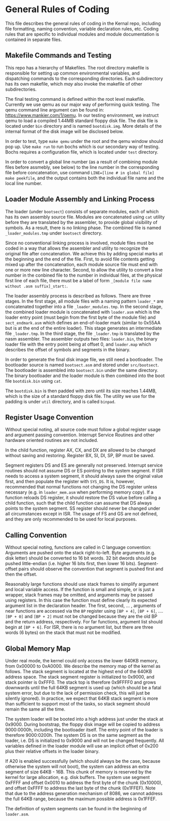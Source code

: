 
# General Rules of Coding

This file describes the general rules of coding in the Kernal repo, including file formatting, naming convention, 
variable declaration rules, etc. Coding rules that are specific to individual modules and module documentation is 
contained in separate files.

## Makefile Commands and Testing

This repo has a hierarchy of Makefiles. The root directory makefile is responsible for setting up common environmental
variables, and dispatching commands to the corresponding directories. Each subdirectory has its own makefile, which
*may* also invoke the makefile of other subdirectories. 

The final testing command is defined within the root level makefile. Currently we use qemu as our major way of performing
quick testing. The qemu command line argument can be found in: https://www.mankier.com/1/qemu. In our testing environment,
we instruct qemu to load a compiled 1.44MB standard floppy disk file. The disk file is located under ``bin`` directory
and is named ``bootdisk.img``. More details of the internal format of the disk image will be disclosed below.

In order to test, type ``make qemu`` under the root and the qemu window should pop up. Use ``make run`` to run bochs which
is our secondary way of testing. Bochs requires a configuration file, which is located under ``test`` directory.

In order to convert a global line number (as a result of combining module files before assmebly, see below) to the line 
number in the corresponding file before concatenation, use command ``LINE=[line # in global file] make peekfile``, and 
the output contains both the individual file name and the local line number.

## Loader Module Assembly and Linking Process

The loader (under ``bootsect``) consists of separate modules, each of which has its own assembly source file. Modules are 
concatenated using ``cat`` utility before they are translated by the assembler, to provide global visibility of symbols. 
As a result, there is no linking phase. The combined file is named ``_loader_modules.tmp`` under ``bootsect`` directory. 

Since no conventional linking process is involved, module files must be coded in a way that allows the assembler and utility 
to recognize the original file after concatenation. We achieve this by adding special marks at the beginning and the end of the 
file. First, to avoid file contents getting mixed up after the concatenation, each module source file must end with one or more new 
line character. Second, to allow the utility to convert a line number in the conbined file to the number in individual files, 
at the physical first line of each file, there must be a label of form ``_[module file name without .asm suffix]_start:``.

The loader assembly process is described as follows. There are three stages. In the first stage, all module files with a naming
pattern ``loader_*`` are concatenated together into a file ``_loader_modules.tmp``. In the second stage, the combined loader
module is concatenated with ``loader.asm`` which is the loader entry point (must begin from the first byte of the module file)
and ``sect_endmark.asm`` which defines an end-of-loader mark (similar to 0x55AA but is at the end of the entire loader). 
This stage generates an intermediate file ``_loader.tmp``. In the third stage, the file ``_loader.tmp`` is translated by the 
nasm assembler. The assembler outputs two files: ``loader.bin``, the binary loader file with the entry point being at 
offset 0, and ``loader.map`` which describes the offset of symbols and segments in the binary.

In order to generate the final disk image file, we still need a bootloader. The bootloader source is named ``bootsect.asm``
and stored under ``src/bootsect``. The bootloader is assembled into ``bootsect.bin`` under the same directory. The binary 
bootloader and the loader module is then combined into the boot file ``bootdisk.bin`` using ``cat``.

The ``bootdisk.bin`` is then padded with zero until its size reaches 1.44MB, which is the size of a standard floppy disk file.
The utility we use for the padding is under ``util`` directory, and is called ``binpad``. 

## Register Usage Convention

Without special noting, all source code must follow a global register usage and argument passing convention. Interrupt 
Service Routines and other hardware oriented routines are not included. 

In the child function, register AX, CX, and DX are allowed to be changed without saving and restoring. Register BX, SI, 
DI, SP, BP must be saved.

Segment registers DS and ES are generally not preserved. Interrupt service routines should not assume DS or ES pointing 
to the system segment. If ISR needs to access a system segment, it should always save the original value first, and 
then populate the register with ``SYS_DS``. It is, however, recommended that normal functions not changing the DS register
unless necessary (e.g. in ``loader_mem.asm`` when performing memory copy). If a function reloads DS register, it should 
restore the DS value before calling a child function, such that the child function can assume that DS always points 
to the system segment. SS register should never be changed under all circumstances except in ISR. The usage of FS and GS
are not defined, and they are only recommended to be used for local purposes. 

## Calling Convention

Without special noting, functions are called in C language convention: Arguments are pushed onto the stack right-to-left.
Byte arguments (e.g. disk letter) should be converted to 16 bit words. 32 bit dwords should be pushed little-endian (i.e.
higher 16 bits first, then lower 16 bits). Segment-offset pairs should observe the convention that segment is pushed 
first and then the offset. 

Reasonably large functions should use stack frames to simplify argument and local variable access. If the function is 
small and simple, or is just a wrapper, stack frames may be omitted, and arguments may be passed using registers. In this
case the function must define clearly its expected argument list in the declaration header. The first, second, ... , arguments 
of near functions are accessed via the ``BP`` register using ``[BP + 4]``, ``[BP + 6]``, .... ``[BP + 0]`` and ``[BP + 2]`` 
must not be changed because they are the old BP and the return address, respectively. For far functions,  argument list should
begin at ``[BP + 6]``. For ISR, there is no argument list, but there are three words (6 bytes) on the stack that must not 
be modified.

## Global Memory Map

Under real mode, the kernel could only access the lower 640KB memory, from 0x00000 to 0xA0000. We describe the memory map 
of the kernel as follows. The stack segment is located at the highest end of the 640KB address space. The stack segment register
is initialized to 0x9000, and stack pointer is 0xFFF0. The stack top is therefore 0x9FFFF0 and grows downwards until the 
full 64KB segment is used up (which should be a fatal system error, but due to the lack of permission check, this will just
be silently ignored). In practice, we expect that 64KB stack segment is more than sufficient to support most of the tasks,
so stack segment should remain the same all the time.

The system loader will be booted into a high address just under the stack at 0x9000. During bootstrap, the floppy disk image 
will be copied to address 9000:0000h, including the bootloader itself. The entry point of the loader is therefore 9000:0200h.
The system DS is on the same segment as the loader, i.e. DS is initialized to 0x9000 and will not be changed frequently.
All variables defined in the loader module will use an implicit offset of 0x200 plus their relative offsets in the loader
binary.

If A20 is enabled successfully (which should always be the case, because otherwise the system will not boot), the system
can address an extra segment of size 64KB - 16B. This chunk of memory is reserved by the kernel for large allocation, e.g.
disk buffers. The system use segment 0xFFFF and offset 0x0010 to address the first byte of the chunk (0x10000), and offset
0xFFFF to address the last byte of the chunk (0x1FFEF). Note that due to the address generation mechanism of 8086, we cannot 
address the full 64KB range, because the maximum possible address is 0x1FFEF.

The definition of system segments can be found in the beginning of ``loader.asm``.